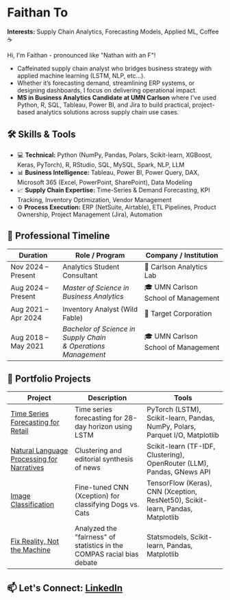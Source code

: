 # Faithan To

**Interests:** Supply Chain Analytics, Forecasting Models, Applied ML, Coffee ☕

Hi, I'm Faithan - pronounced like "Nathan with an F"!
- Caffeinated supply chain analyst who bridges business strategy with applied machine learning (LSTM, NLP, etc...).
- Whether it’s forecasting demand, streamlining ERP systems, or designing dashboards, I focus on delivering operational impact.
- **MS in Business Analytics Candidate at UMN Carlson** where I've used Python, R, SQL, Tableau, Power BI, and Jira to build practical, project-based analytics solutions across supply chain use cases.

## 🛠️ Skills & Tools
- 💻 **Technical:** Python (NumPy, Pandas, Polars, Scikit-learn, XGBoost, Keras, PyTorch), R, RStudio, SQL, MySQL, Spark, NLP, LLM
- 📊 **Business Intelligence:** Tableau, Power BI, Power Query, DAX, Microsoft 365 (Excel, PowerPoint, SharePoint), Data Modeling
- 📈 **Supply Chain Expertise:** Time-Series & Demand Forecasting, KPI Tracking, Inventory Optimization, Vendor Management
- ⚙️ **Process Execution:** ERP (NetSuite, Airtable), ETL Pipelines, Product Ownership, Project Management (Jira), Automation

## 📅 Professional Timeline
| Duration             | Role / Program                                               | Company / Institution                  |
|----------------------|--------------------------------------------------------------|----------------------------------------|
| Nov 2024 – Present   | Analytics Student Consultant                                  | 🧠 Carlson Analytics Lab               |
| Aug 2024 – Present   | *Master of Science in Business Analytics*                 | 🎓 UMN Carlson School of Management    |
| Aug 2021 – Apr 2024  | Inventory Analyst (Wild Fable)                                | 🎯 Target Corporation                  |
| Aug 2018 – May 2021  | *Bachelor of Science in Supply Chain<br>& Operations Management* | 🎓 UMN Carlson School of Management    |

## 📂 Portfolio Projects
| Project | Description | Tools |
|--------|-------------|-------|
| [Time Series Forecasting for Retail](https://github.com/FaithanTo/Walmart-Forecasting-Kaggle) | Time series forecasting for 28-day horizon using LSTM | PyTorch (LSTM), Scikit-learn, Pandas, NumPy, Polars, Parquet I/O, Matplotlib |
| [Natural Language Processing for Narratives](https://github.com/FaithanTo/NLP-for-Narratives) | Clustering and editorial synthesis of news | Scikit-learn (TF-IDF, Clustering), OpenRouter (LLM), Pandas, GNews API |
| [Image Classification](https://github.com/FaithanTo/Image-Classification-Kaggle) | Fine-tuned CNN (Xception) for classifying Dogs vs. Cats | TensorFlow (Keras), CNN (Xception, ResNet50), Scikit-learn, Pandas, Matplotlib |
| [Fix Reality, Not the Machine](https://github.com/FaithanTo/Fix-Reality-Not-the-Machine) | Analyzed the "fairness" of statistics in the COMPAS racial bias debate | Statsmodels, Scikit-learn, Pandas, Matplotlib |

## 📫 Let's Connect: [LinkedIn](https://linkedin.com/in/faithan-to)
